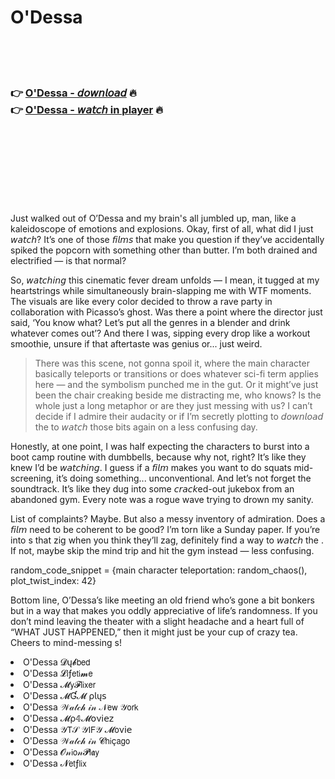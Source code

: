 <h1>O'Dessa</h1>

<br><br><br>

<h3>👉 <a href="https://Matthews-supmoporsbagh1984.github.io/zhwnqqcens/">O'Dessa - 𝘥𝘰𝘸𝘯𝘭𝘰𝘢𝘥</a> 🔥<br>
👉 <a href="https://Matthews-supmoporsbagh1984.github.io/zhwnqqcens/">O'Dessa - 𝘸𝘢𝘵𝘤𝘩 in player</a> 🔥
</h3>



<br><br><br><br><br><br><br>


Just walked out of O’Dessa and my brain's all jumbled up, man, like a kaleidoscope of emotions and explosions. Okay, first of all, what did I just 𝘸𝘢𝘵𝘤𝘩? It’s one of those 𝘧𝘪𝘭𝘮𝘴 that make you question if they’ve accidentally spiked the popcorn with something other than butter. I’m both drained and electrified — is that normal?

So, 𝘸𝘢𝘵𝘤𝘩𝘪𝘯𝘨 this cinematic fever dream unfolds — I mean, it tugged at my heartstrings while simultaneously brain-slapping me with WTF moments. The visuals are like every color decided to throw a rave party in collaboration with Picasso’s ghost. Was there a point where the director just said, ‘You know what? Let’s put all the genres in a blender and drink whatever comes out’? And there I was, sipping every drop like a workout smoothie, unsure if that aftertaste was genius or... just weird.

> There was this scene, not gonna spoil it, where the main character basically teleports or transitions or does whatever sci-fi term applies here — and the symbolism punched me in the gut. Or it might’ve just been the chair creaking beside me distracting me, who knows? Is the whole   just a long metaphor or are they just messing with us? I can’t decide if I admire their audacity or if I’m secretly plotting to 𝘥𝘰𝘸𝘯𝘭𝘰𝘢𝘥 the   to 𝘸𝘢𝘵𝘤𝘩 those bits again on a less confusing day.

Honestly, at one point, I was half expecting the characters to burst into a boot camp routine with dumbbells, because why not, right? It’s like they knew I’d be 𝘸𝘢𝘵𝘤𝘩𝘪𝘯𝘨. I guess if a 𝘧𝘪𝘭𝘮 makes you want to do squats mid-screening, it’s doing something... unconventional. And let’s not forget the soundtrack. It’s like they dug into some 𝘤𝘳𝘢𝘤𝘬ed-out jukebox from an abandoned gym. Every note was a rogue wave trying to drown my sanity.

List of complaints? Maybe. But also a messy inventory of admiration. Does a 𝘧𝘪𝘭𝘮 need to be coherent to be good? I’m torn like a Sunday paper. If you’re into  s that zig when you think they’ll zag, definitely find a way to 𝘸𝘢𝘵𝘤𝘩 the  . If not, maybe skip the mind trip and hit the gym instead — less confusing.

random_code_snippet = {main character teleportation: random_chaos(), plot_twist_index: 42}

Bottom line, O’Dessa’s like meeting an old friend who’s gone a bit bonkers but in a way that makes you oddly appreciative of life’s randomness. If you don’t mind leaving the theater with a slight headache and a heart full of “WHAT JUST HAPPENED,” then it might just be your cup of crazy tea. Cheers to mind-messing  s!

<li>O'Dessa 𝓓ų𝓫𝖻𝖾𝖽</li>
<li>O'Dessa 𝓛𝗂ƒ𝖾𝗍𝗂𝓶𝖾</li>
<li>O'Dessa 𝓜𝗒𝓕𝗅𝗂𝗑𝖾𝗋</li>
<li>O'Dessa 𝓜Ɠ𝓜 ρ𝗅ų𝗌</li>
<li>O'Dessa 𝒲𝒶𝓉𝒸𝒽 𝒾𝓃 𝒩𝖾𝗐 𝒴𝗈𝗋𝗄</li>
<li>O'Dessa 𝓜ρ𝟜𝓜𝗈ν𝗂𝖾𝗓</li>
<li>O'Dessa 𝒴𝖳𝒮 𝒴𝖨𝖥𝒴 𝓜𝗈ν𝗂𝖾</li>
<li>O'Dessa 𝒲𝒶𝓉𝒸𝒽 𝒾𝓃 𝓒𝗁𝗂ç𝖺𝗀𝗈</li>
<li>O'Dessa 𝓞𝓃𝗂𝗈𝓃𝓟𝗅𝖆𝗒</li>
<li>O'Dessa 𝓝𝖾𝗍ƒ𝗅𝗂𝗑</li>
